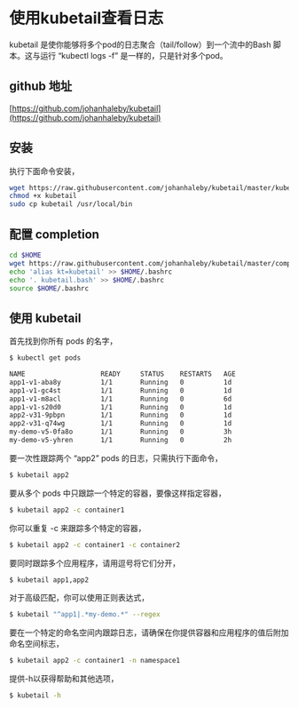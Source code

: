 # 使用kubetail查看日志

kubetail 是使你能够将多个pod的日志聚合（tail/follow）到一个流中的Bash 脚本。这与运行 “kubectl logs -f” 是一样的，只是针对多个pod。

## github 地址

[https://github.com/johanhaleby/kubetail](https://github.com/johanhaleby/kubetail)

## 安装

执行下面命令安装，

```bash
wget https://raw.githubusercontent.com/johanhaleby/kubetail/master/kubetail
chmod +x kubetail
sudo cp kubetail /usr/local/bin
```

## 配置 completion

```bash
cd $HOME
wget https://raw.githubusercontent.com/johanhaleby/kubetail/master/completion/kubetail.bash
echo 'alias kt=kubetail' >> $HOME/.bashrc
echo '. kubetail.bash' >> $HOME/.bashrc
source $HOME/.bashrc
```

## 使用 kubetail

首先找到你所有 pods 的名字，

```bash
$ kubectl get pods

NAME                   READY     STATUS    RESTARTS   AGE
app1-v1-aba8y          1/1       Running   0          1d
app1-v1-gc4st          1/1       Running   0          1d
app1-v1-m8acl          1/1       Running   0          6d
app1-v1-s20d0          1/1       Running   0          1d
app2-v31-9pbpn         1/1       Running   0          1d
app2-v31-q74wg         1/1       Running   0          1d
my-demo-v5-0fa8o       1/1       Running   0          3h
my-demo-v5-yhren       1/1       Running   0          2h
```

要一次性跟踪两个 “app2” pods 的日志，只需执行下面命令，

```bash
$ kubetail app2
```

要从多个 pods 中只跟踪一个特定的容器，要像这样指定容器，

```bash
$ kubetail app2 -c container1
```

你可以重复 -c 来跟踪多个特定的容器，

```bash
$ kubetail app2 -c container1 -c container2
```

要同时跟踪多个应用程序，请用逗号将它们分开，

```bash
$ kubetail app1,app2
```

对于高级匹配，你可以使用正则表达式，

```bash
$ kubetail "^app1|.*my-demo.*" --regex
```

要在一个特定的命名空间内跟踪日志，请确保在你提供容器和应用程序的值后附加命名空间标志，

```bash
$ kubetail app2 -c container1 -n namespace1
```

提供-h以获得帮助和其他选项，

```bash
$ kubetail -h
```